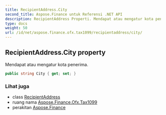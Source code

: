 ```yaml
---
title: RecipientAddress.City
second_title: Aspose.Finance untuk Referensi .NET API
description: RecipientAddress Properti. Mendapat atau mengatur kota penerima.
type: docs
weight: 50
url: /id/net/aspose.finance.ofx.tax1099/recipientaddress/city/
---
```

## RecipientAddress.City property

Mendapat atau mengatur kota penerima.

```csharp
public string City { get; set; }
```

### Lihat juga

* class [RecipientAddress](../)
* ruang nama [Aspose.Finance.Ofx.Tax1099](../../recipientaddress/)
* perakitan [Aspose.Finance](../../../)


